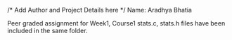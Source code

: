 /* Add Author and Project Details here */
Name: Aradhya Bhatia

Peer graded assignment for Week1, Course1
stats.c, stats.h files have been included in the same folder.
 
